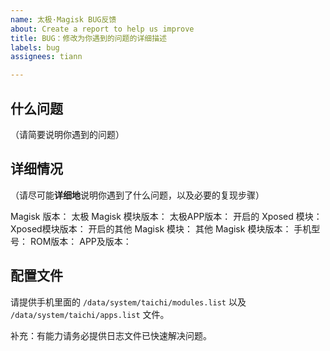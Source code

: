 ```yaml
---
name: 太极·Magisk BUG反馈
about: Create a report to help us improve
title: BUG：修改为你遇到的问题的详细描述
labels: bug
assignees: tiann

---
```


## 什么问题

（请简要说明你遇到的问题）

## 详细情况

（请尽可能**详细地**说明你遇到了什么问题，以及必要的复现步骤）

Magisk 版本：
太极 Magisk 模块版本：
太极APP版本：
开启的 Xposed 模块：
Xposed模块版本：
开启的其他 Magisk 模块：
其他 Magisk 模块版本：
手机型号：
ROM版本：
APP及版本：

## 配置文件

请提供手机里面的 `/data/system/taichi/modules.list` 以及 `/data/system/taichi/apps.list` 文件。


补充：有能力请务必提供日志文件已快速解决问题。
